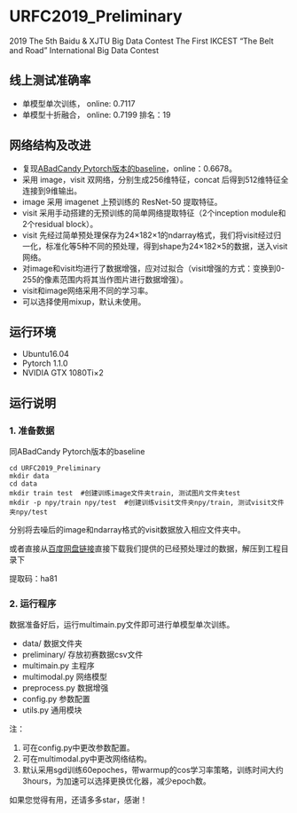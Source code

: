 # URFC2019_Preliminary
2019 The 5th Baidu & XJTU Big Data Contest The First IKCEST “The Belt and Road” International Big Data Contest

## 线上测试准确率 
- 单模型单次训练， online: 0.7117
- 单模型十折融合， online: 0.7199   排名：19

## 网络结构及改进
- 复现[ABadCandy Pytorch版本的baseline](https://github.com/ABadCandy/BaiDuBigData19-URFC)，online：0.6678。
- 采用 image，visit 双网络，分别生成256维特征，concat 后得到512维特征全连接到9维输出。
- image 采用 imagenet 上预训练的 ResNet-50 提取特征。
- visit 采用手动搭建的无预训练的简单网络提取特征（2个inception module和2个residual block）。
- visit 先经过简单预处理保存为24×182×1的ndarray格式，我们将visit经过归一化，标准化等5种不同的预处理，得到shape为24×182×5的数据，送入visit网络。
- 对image和visit均进行了数据增强，应对过拟合（visit增强的方式：变换到0-255的像素范围内将其当作图片进行数据增强）。
- visit和image网络采用不同的学习率。
- 可以选择使用mixup，默认未使用。

## 运行环境
- Ubuntu16.04
- Pytorch 1.1.0
- NVIDIA GTX 1080Ti×2
## 运行说明
### 1. 准备数据
同ABadCandy Pytorch版本的baseline
```
cd URFC2019_Preliminary
mkdir data
cd data
mkdir train test  #创建训练image文件夹train, 测试图片文件夹test
mkdir -p npy/train npy/test  #创建训练visit文件夹npy/train, 测试visit文件夹npy/test
```
分别将去噪后的image和ndarray格式的visit数据放入相应文件夹中。

或者直接从[百度网盘链接](https://pan.baidu.com/s/1CTraj2tA2KX8TvNGMYiJFg )直接下载我们提供的已经预处理过的数据，解压到工程目录下

提取码：ha81 
 
### 2. 运行程序
数据准备好后，运行multimain.py文件即可进行单模型单次训练。
 
- data/ 数据文件夹
- preliminary/ 存放初赛数据csv文件
- multimain.py 主程序
- multimodal.py 网络模型
- preprocess.py 数据增强
- config.py 参数配置
- utils.py 通用模块

注：
1. 可在config.py中更改参数配置。
2. 可在multimodal.py中更改网络结构。
3. 默认采用sgd训练60epoches，带warmup的cos学习率策略，训练时间大约3hours，为加速可以选择更换优化器，减少epoch数。

如果您觉得有用，还请多多star，感谢！
